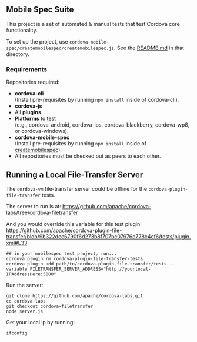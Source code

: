 <!--
#
# Licensed to the Apache Software Foundation (ASF) under one
# or more contributor license agreements.  See the NOTICE file
# distributed with this work for additional information
# regarding copyright ownership.  The ASF licenses this file
# to you under the Apache License, Version 2.0 (the
# "License"); you may not use this file except in compliance
# with the License.  You may obtain a copy of the License at
# 
# http://www.apache.org/licenses/LICENSE-2.0
# 
# Unless required by applicable law or agreed to in writing,
# software distributed under the License is distributed on an
# "AS IS" BASIS, WITHOUT WARRANTIES OR CONDITIONS OF ANY
#  KIND, either express or implied.  See the License for the
# specific language governing permissions and limitations
# under the License.
#
-->
## Mobile Spec Suite ##

This project is a set of automated & manual tests that test
Cordova core functionality.

To set up the project, use
`cordova-mobile-spec/createmobilespec/createmobilespec.js`.
See the [README.md](createmobilespec/README.md) in that directory.

### Requirements ###

Repositories required:

- **cordova-cli**  
  (Install pre-requisites by running `npm install` inside of cordova-cli).
- **cordova-js**
- All **plugins**.
- **Platforms** to test  
  (e.g., cordova-android, cordova-ios, cordova-blackberry,
  cordova-wp8, or cordova-windows).
- **cordova-mobile-spec**  
  (Install pre-requisites by running `npm install` inside of
  [createmobilespec](createmobilespec)).
- All repositories must be checked out as peers to each other.

## Running a Local File-Transfer Server

The `cordova-vm` file-transfer server could be offline for the `cordova-plugin-file-transfer` tests.

The server to run is at:
https://github.com/apache/cordova-labs/tree/cordova-filetransfer

And you would override this variable for this test plugin:
https://github.com/apache/cordova-plugin-file-transfer/blob/9b322dec6790f6d273b8f707bc07976d778c4cf6/tests/plugin.xml#L33
```
## in your mobilespec test project, run...
cordova plugin rm cordova-plugin-file-transfer-tests
cordova plugin add path/to/cordova-plugin-file-transfer/tests --variable FILETRANSFER_SERVER_ADDRESS="http://yourlocal-IPAddressHere:5000"
```

Run the server:
```
git clone https://github.com/apache/cordova-labs.git
cd cordova-labs
git checkout cordova-filetransfer
node server.js
```

Get your local ip by running:
```
ifconfig
```

